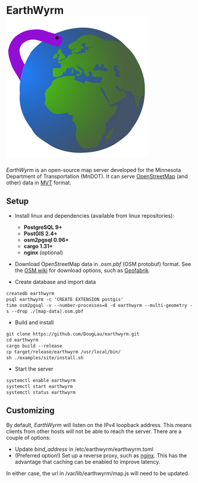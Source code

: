 # EarthWyrm ![Logo](./logo.svg)

*EarthWyrm* is an open-source map server developed for the Minnesota Department
of Transportation (MnDOT).  It can serve
[OpenStreetMap](https://www.openstreetmap.org/about) (and other) data in
[MVT](https://github.com/mapbox/vector-tile-spec) format.

## Setup

* Install linux and dependencies (available from linux repositories):
  - **PostgreSQL 9+**
  - **PostGIS 2.4+**
  - **osm2pgsql 0.96+**
  - **cargo 1.31+**
  - **nginx** (optional)

* Download OpenStreetMap data in _.osm.pbf_ (OSM protobuf) format.  See the
  [OSM wiki](https://wiki.openstreetmap.org/wiki/Downloading_data) for download
  options, such as [Geofabrik](http://download.geofabrik.de/).

* Create database and import data
```
createdb earthwyrm
psql earthwyrm -c 'CREATE EXTENSION postgis'
time osm2pgsql -v --number-processes=8 -d earthwyrm --multi-geometry -s --drop ./[map-data].osm.pbf
```

* Build and install
```
git clone https://github.com/DougLau/earthwyrm.git
cd earthwyrm
cargo build --release
cp target/release/earthwyrm /usr/local/bin/
sh ./examples/site/install.sh
```

* Start the server
```
systemctl enable earthwyrm
systemctl start earthwyrm
systemctl status earthwyrm
```

## Customizing

By default, *EarthWyrm* will listen on the IPv4 loopback address.  This means
clients from other hosts will not be able to reach the server.  There are a
couple of options:

* Update *bind_address* in /etc/earthwyrm/earthwyrm.toml
* (Preferred option!)  Set up a reverse proxy, such as
  [nginx](https://nginx.org/en/).  This has the advantage that caching can be
  enabled to improve latency.

In either case, the url in /var/lib/earthwyrm/map.js will need to be updated.
